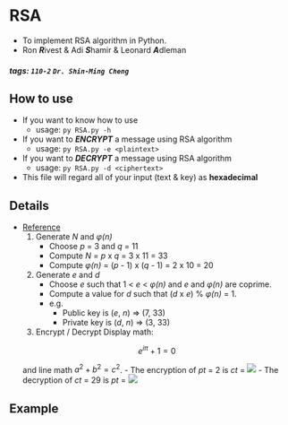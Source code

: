 # RSA

- To implement RSA algorithm in Python.
- Ron ***R***ivest & Adi ***S***hamir & Leonard ***A***dleman

##### tags: `110-2` `Dr. Shin-Ming Cheng`

## How to use

- If you want to know how to use
	- usage: `py RSA.py -h`
- If you want to ***ENCRYPT*** a message using RSA algorithm
	- usage: `py RSA.py -e <plaintext>`
- If you want to ***DECRYPT*** a message using RSA algorithm
	- usage: `py RSA.py -d <ciphertext>`
- This file will regard all of your input (text & key) as **hexadecimal**

## Details

- [Reference](https://www.cs.utexas.edu/~mitra/honors/soln.html)
	1. Generate *N* and *φ(n)*
		- Choose *p* = 3 and *q* = 11
		- Compute *N* = *p* x *q* = 3 x 11 = 33
		- Compute *φ(n)* = (*p* - 1) x (*q* - 1) = 2 x 10 = 20
	2. Generate *e* and *d*
		- Choose *e* such that 1 < *e* < *φ(n)* and *e* and *φ(n)* are coprime.
		- Compute a value for *d* such that (*d* x *e*) % *φ(n)* = 1.
	   	- e.g. 
	   		- Public key is (*e*, *n*) => (7, 33)
	    	- Private key is (*d*, *n*) => (3, 33)
	3. Encrypt / Decrypt
	Display math:
	```math
	e^{i\pi} + 1 = 0
	```
	and line math $`a^2 + b^2 = c^2`$.
		- The encryption of *pt* =  2 is *ct* = <img src="https://render.githubusercontent.com/render/math?math=\color{red}\2^7 \mod 33 = 29">
		- The decryption of *ct* = 29 is *pt* = <img src="https://render.githubusercontent.com/render/math?math=\color{red}\2^7 \mod 33 = 29">

## Example

